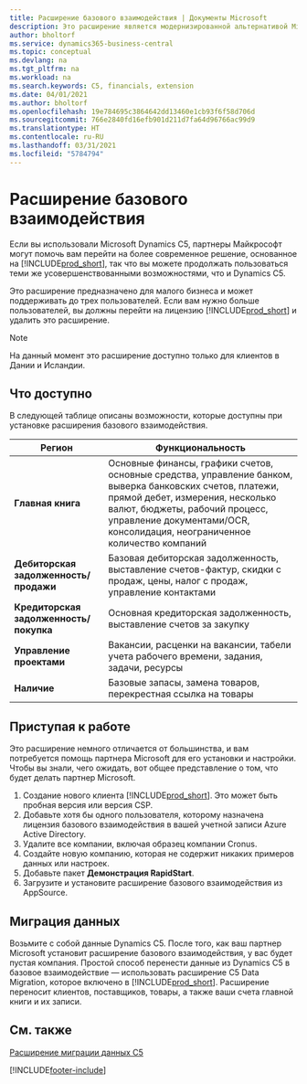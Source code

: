```yaml
---
title: Расширение базового взаимодействия | Документы Microsoft
description: Это расширение является модернизированной альтернативой Microsoft Dynamics C5.
author: bholtorf
ms.service: dynamics365-business-central
ms.topic: conceptual
ms.devlang: na
ms.tgt_pltfrm: na
ms.workload: na
ms.search.keywords: C5, financials, extension
ms.date: 04/01/2021
ms.author: bholtorf
ms.openlocfilehash: 19e784695c3864642dd13460e1cb93f6f58d706d
ms.sourcegitcommit: 766e2840fd16efb901d211d7fa64d96766ac99d9
ms.translationtype: HT
ms.contentlocale: ru-RU
ms.lasthandoff: 03/31/2021
ms.locfileid: "5784794"
---
```

# <a name="the-basic-experience-extension"></a>Расширение базового взаимодействия
Если вы использовали Microsoft Dynamics C5, партнеры Майкрософт могут помочь вам перейти на более современное решение, основанное на [!INCLUDE[prod_short](includes/prod_short.md)], так что вы можете продолжать пользоваться теми же усовершенствованными возможностями, что и Dynamics C5.

Это расширение предназначено для малого бизнеса и может поддерживать до трех пользователей. Если вам нужно больше пользователей, вы должны перейти на лицензию [!INCLUDE[prod_short](includes/prod_short.md)] и удалить это расширение.

> [!NOTE]
> На данный момент это расширение доступно только для клиентов в Дании и Исландии. 

## <a name="whats-available"></a>Что доступно
В следующей таблице описаны возможности, которые доступны при установке расширения базового взаимодействия.

|Регион  |Функциональность  |
|---------|---------|
|**Главная книга** |Основные финансы, графики счетов, основные средства, управление банком, выверка банковских счетов, платежи, прямой дебет, измерения, несколько валют, бюджеты, рабочий процесс, управление документами/OCR, консолидация, неограниченное количество компаний|
|**Дебиторская задолженность/продажи** |Базовая дебиторская задолженность, выставление счетов-фактур, скидки с продаж, цены, налог с продаж, управление контактами |
|**Кредиторская задолженность/покупка** |Основная кредиторская задолженность, выставление счетов за закупку |
|**Управление проектами** |Вакансии, расценки на вакансии, табели учета рабочего времени, задания, задачи, ресурсы |
|**Наличие** |Базовые запасы, замена товаров, перекрестная ссылка на товары |

## <a name="getting-started"></a>Приступая к работе
Это расширение немного отличается от большинства, и вам потребуется помощь партнера Microsoft для его установки и настройки. Чтобы вы знали, чего ожидать, вот общее представление о том, что будет делать партнер Microsoft.

1. Создание нового клиента [!INCLUDE[prod_short](includes/prod_short.md)]. Это может быть пробная версия или версия CSP.
2. Добавьте хотя бы одного пользователя, которому назначена лицензия базового взаимодействия в вашей учетной записи Azure Active Directory.
3. Удалите все компании, включая образец компании Cronus.
4. Создайте новую компанию, которая не содержит никаких примеров данных или настроек.
5. Добавьте пакет **Демонстрация RapidStart**. <!--what does the pockage contain?-->
6. Загрузите и установите расширение базового взаимодействия из AppSource.

## <a name="migrating-data"></a>Миграция данных
Возьмите с собой данные Dynamics C5. После того, как ваш партнер Microsoft установит расширение базового взаимодействия, у вас будет пустая компания. Простой способ перенести данные из Dynamics C5 в базовое взаимодействие — использовать расширение C5 Data Migration, которое включено в [!INCLUDE[prod_short](includes/prod_short.md)]. Расширение переносит клиентов, поставщиков, товары, а также ваши счета главной книги и их записи.

## <a name="see-also"></a>См. также
[Расширение миграции данных C5](ui-extensions-c5-data-migration.md)

[!INCLUDE[footer-include](includes/footer-banner.md)]
